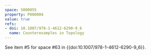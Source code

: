 ```yaml
---
space: S000055
property: P000004
value: true
refs:
- doi: 10.1007/978-1-4612-6290-9_6
  name: Counterexamples in Topology
---
```


See item #5 for space #63 in {{doi:10.1007/978-1-4612-6290-9_6}}.

